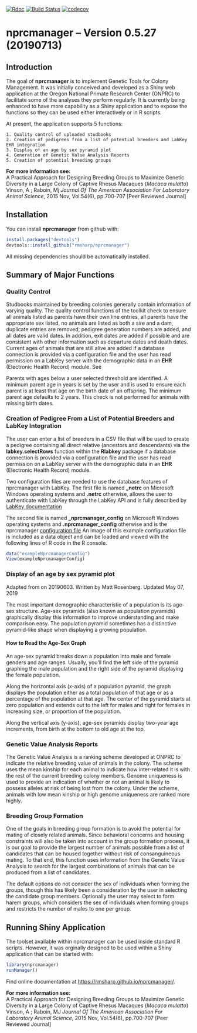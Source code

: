 
[![Rdoc](http://www.rdocumentation.org/badges/version/roxygen2)](http://www.rdocumentation.org/packages/roxygen2)
[![Build
Status](https://travis-ci.org/rmsharp/nprcmanager.svg?branch=master)](https://travis-ci.org/rmsharp/nprcmanager)
[![codecov](https://codecov.io/gh/rmsharp/nprcmanager/branch/master/graph/badge.svg)](https://codecov.io/gh/rmsharp/nprcmanager)
<!--[![Rdoc](http://www.rdocumentation.org/badges/version/RDocumentation)](http://www.rdocumentation.org/packages/RDocumentation)
<!--[![Rdoc](http://www.rdocumentation.org/badges/version/nprcmanager)](http://www.rdocumentation.org/packages/gh/rmsharp/nprcmanager)
<!-- README.md is generated from README.Rmd. Please edit that file -->

# nprcmanager – Version 0.5.27 (20190713)

## Introduction

The goal of **nprcmanager** is to implement Genetic Tools for Colony
Management. It was initially conceived and developed as a Shiny web
application at the Oregon National Primate Research Center (ONPRC) to
facilitate some of the analyses they perform regularly. It is currently
being enhanced to have more capability as a Shiny application and to
expose the functions so they can be used either interactively or in R
scripts.

<!--It is now managed and maintained as a joint effort between ONPRC-->

<!--and Southwest National Primate Research Center (SNPRC) with the -->

<!--coding being done by R. Mark Sharp, Ph.D.-->

At present, the application supports 5 functions:

    1. Quality control of uploaded studbooks  
    2. Creation of pedigrees from a list of potential breeders and LabKey EHR integration  
    3. Display of an age by sex pyramid plot  
    4. Generation of Genetic Value Analysis Reports
    5. Creation of potential breeding groups

**For more information see:**  
A Practical Approach for Designing Breeding Groups to Maximize Genetic
Diversity in a Large Colony of Captive Rhesus Macaques (*Macaca
mulatto*) Vinson, A ; Raboin, Mj *Journal Of The American Association
For Laboratory Animal Science*, 2015 Nov, Vol.54(6), pp.700-707 \[Peer
Reviewed Journal\]

## Installation

You can install **nprcmanager** from github with:

``` r
install.packages("devtools")
devtools::install_github("rmsharp/nprcmanager")
```

All missing dependencies should be automatically installed.

## Summary of Major Functions

### Quality Control

Studbooks maintained by breeding colonies generally contain information
of varying quality. The quality control functions of the toolkit check
to ensure all animals listed as parents have their own line entries, all
parents have the appropriate sex listed, no animals are listed as both a
sire and a dam, duplicate entries are removed, pedigree generation
numbers are added, and all dates are valid dates. In addition, exit
dates are added if possible and are consistent with other information
such as departure dates and death dates. Current ages of animals that
are still alive are added if a database connection is provided via a
configuration file and the user has read permission on a LabKey server
with the demographic data in an **EHR** (Electronic Health Record)
module. See

Parents with ages below a user selected threshold are identified. A
minimum parent age in years is set by the user and is used to ensure
each parent is at least that age on the birth date of an offspring. The
minimum parent age defaults to 2 years. This check is not performed for
animals with missing birth
dates.

### Creation of Pedigree From a List of Potential Breeders and LabKey Integration

The user can enter a list of breeders in a CSV file that will be used to
create a pedigree containing all direct relative (ancestors and
descendants) via the **labkey.selectRows** function within the
**Rlabkey** package if a database connection is provided via a
configuration file and the user has read permission on a LabKey server
with the demographic data in an **EHR** (Electronic Health Record)
module.

Two configuration files are needed to use the database features of
nprcmanager with LabKey. The first file is named **\_netrc** on
Microsoft Windows operating systems and **.netrc** otherwise, allows the
user to authenticate with LabKey through the LabKey API and is fully
described by [LabKey
documentation](https://www.labkey.org/Documentation/wiki-page.view?name=netrc)

The second file is named **\_nprcmanager\_config** on Microsoft Windows
operating systems and **.nprcmanager\_config** otherwise and is the
nprcmanager [configuration
file](https://github.com/rmsharp/nprcmanager/blob/master/inst/extdata/example_nprcmanager_config)
An image of this example configuration file is included as a data object
and can be loaded and viewed with the following lines of R code in the R
console.

``` r
data("exampleNprcmanagerConfig")
View(exampleNprcmanagerConfig)
```

### Display of an age by sex pyramid plot

Adapted from  on 20190603. Written by Matt Rosenberg. Updated May 07,
2019

The most important demographic characteristic of a population is its
age-sex structure. Age-sex pyramids (also known as population pyramids)
graphically display this information to improve understanding and make
comparison easy. The population pyramid sometimes has a distinctive
pyramid-like shape when displaying a growing population.

#### How to Read the Age-Sex Graph

An age-sex pyramid breaks down a population into male and female genders
and age ranges. Usually, you’ll find the left side of the pyramid
graphing the male population and the right side of the pyramid
displaying the female population.

Along the horizontal axis (x-axis) of a population pyramid, the graph
displays the population either as a total population of that age or as a
percentage of the population at that age. The center of the pyramid
starts at zero population and extends out to the left for males and
right for females in increasing size, or proportion of the population.

Along the vertical axis (y-axis), age-sex pyramids display two-year age
increments, from birth at the bottom to old age at the top.

### Genetic Value Analysis Reports

The Genetic Value Analysis is a ranking scheme developed at ONPRC to
indicate the relative breeding value of animals in the colony. The
scheme uses the mean kinship for each animal to indicate how
inter-related it is with the rest of the current breeding colony
members. Genome uniqueness is used to provide an indication of whether
or not an animal is likely to possess alleles at risk of being lost from
the colony. Under the scheme, animals with low mean kinship or high
genome uniqueness are ranked more highly.

### Breeding Group Formation

One of the goals in breeding group formation is to avoid the potential
for mating of closely related animals. Since behavioral concerns and
housing constraints will also be taken into account in the group
formation process, it is our goal to provide the largest number of
animals possible from a list of candidates that can be housed together
without risk of consanguineous mating. To that end, this function uses
information from the Genetic Value Analysis to search for the largest
combinations of animals that can be produced from a list of candidates.

The default options do not consider the sex of individuals when forming
the groups, though this has likely been a consideration by the user in
selecting the candidate group members. Optionally the user may select to
form harem groups, which considers the sex of individuals when forming
groups and restricts the number of males to one per group.

## Running Shiny Application

The toolset available within nprcmanager can be used inside standard R
scripts. However, it was orginally designed to be used within a Shiny
application that can be started with:

``` r
library(nprcmanager)
runManager()
```

Find online documentation at <https://rmsharp.github.io/nprcmanager/>.

**For more information see:**  
A Practical Approach for Designing Breeding Groups to Maximize Genetic
Diversity in a Large Colony of Captive Rhesus Macaques (*Macaca
mulatto*) Vinson, A ; Raboin, MJ *Journal Of The American Association
For Laboratory Animal Science*, 2015 Nov, Vol.54(6), pp.700-707 \[Peer
Reviewed Journal\]
